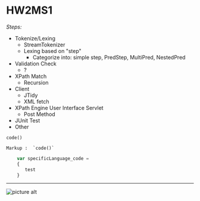 HW2MS1
======

_Steps:_  
- Tokenize/Lexing
  - StreamTokenizer
  - Lexing based on "step"
    - Categorize into: simple step, PredStep, MultiPred, NestedPred
- Validation Check
  - ?
- XPath Match  
  - Recursion
- Client 
  - JTidy
  - XML fetch
- XPath Engine User Interface Servlet
  - Post Method
- JUnit Test
- Other


`code()`

    Markup :  `code()`

```javascript
    var specificLanguage_code = 
    {
       test
    }
```



- - - -
![picture alt](http://www.ciee.org/teach/images/home/china.jpg "Title is optional")
